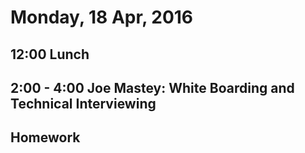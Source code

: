 Monday, 18 Apr, 2016
====================

12:00 Lunch
-----------

2:00 - 4:00 Joe Mastey: White Boarding and Technical Interviewing
-----------------------------------------------------------------

Homework
--------

